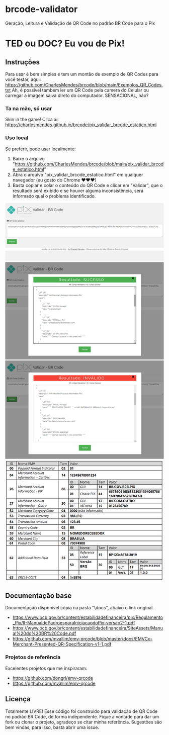 # brcode-validator
Geração, Leitura e Validação de QR Code no padrão BR Code para o Pix

# TED ou DOC? Eu vou de Pix!

## Instruções
Para usar é bem simples e tem um montão de exemplo de QR Codes para você testar, aqui: https://github.com/CharlesMendes/brcode/blob/main/Exemplos_QR_Codes.txt
Ah, é possível também ler um QR Code pela camera do Celular ou carregar a imagem salva direto do computador. SENSACIONAL, não?

### Ta na mão, só usar
Skin in the game! Clica aí: https://charlesmendes.github.io/brcode/pix_validar_brcode_estatico.html

### Uso local
Se preferir, pode usar localmente:
1) Baixe o arquivo "https://github.com/CharlesMendes/brcode/blob/main/pix_validar_brcode_estatico.html"
2) Abra o arquivo "pix_validar_brcode_estatico.html" em qualquer navegador (eu gosto do Chrome ❤❤❤)
3) Basta copiar e colar o conteúdo do QR Code e clicar em "Validar", que o resultado será exibido e se houver alguma inconsistência, será informado qual o problema identificado.

![alt text](img/tuto_1.png)
![alt text](img/tuto_2.png)
![alt text](img/tuto_3.png)
![alt text](img/br_code_pix.png)

## Documentação base
Documentação disponível cópia na pasta "\docs\", abaixo o link original.
* https://www.bcb.gov.br/content/estabilidadefinanceira/pix/Regulamento_Pix/II-ManualdePadroesparaIniciacaodoPix-versao2-1.pdf
* https://www.bcb.gov.br/content/estabilidadefinanceira/SiteAssets/Manual%20do%20BR%20Code.pdf
* https://github.com/mvallim/emv-qrcode/blob/master/docs/EMVCo-Merchant-Presented-QR-Specification-v1-1.pdf

### Projetos de referência
Excelentes projetos que me inspiraram:
* https://github.com/dongri/emv-qrcode
* https://github.com/mvallim/emv-qrcode

## Licença
Totalmente LIVRE! Esse código foi construído para validação de QR Code no padrão BR Code, de forma independente. 
Fique a vontade para dar um fork ou clonar o projeto, agradeço se citar minha referência.
Sugestões são bem vindas, para isso, basta abrir uma issue.
